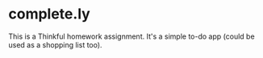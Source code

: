 complete.ly
===========
This is a Thinkful homework assignment. It's a simple to-do app (could be used as a shopping list too). 
